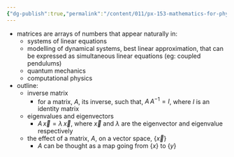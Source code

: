 ```yaml
---
{"dg-publish":true,"permalink":"/content/011/px-153-mathematics-for-physicists/term-2/px-153-k-linear-algebra/px-153-k0-outline/","created":"2024-11-25T10:50:32.000+00:00","updated":"2024-11-26T19:39:56.357+00:00"}
---
```


- matrices are arrays of numbers that appear naturally in:
	- systems of linear equations
	- modelling of dynamical systems, best linear approximation, that can be expressed as simultaneous linear equations (eg: coupled pendulums)
	- quantum mechanics
	- computational physics
- outline:
	- inverse matrix
		- for a matrix, $A$, its inverse, such that, $A\,A^{-1}=I$, where $I$ is an identity matrix
	- eigenvalues and eigenvectors
		- ${} A\, \vec x = \lambda\, \vec x {}$, where $\vec x$ and $\lambda$  are the eigenvector and eigenvalue respectively
	- the effect of a matrix, $A$, on a vector space, $\{\vec x\}$
		- $A$ can be thought as a map going from $\{x\}$ to $\{y\}$
	
